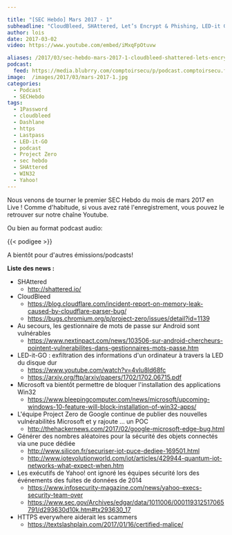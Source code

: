 ```yaml
---

title: "[SEC Hebdo] Mars 2017 - 1"
subheadline: "CloudBleed, SHAttered, Let’s Encrypt & Phishing, LED-it Go, Sécurité des gestionnaires de mots de passe, etc."
author: lois
date: 2017-03-02
video: https://www.youtube.com/embed/iMxqFpOtuvw

aliases: /2017/03/sec-hebdo-mars-2017-1-cloudbleed-shattered-lets-encrypt-phishing-led-it-go-securite-des-gestionnaires-de-mots-de-passe-etc/
podcast:
  feed: https://media.blubrry.com/comptoirsecu/p/podcast.comptoirsecu.fr/CSEC.HS38.2017-03-02.SECHebdo_Mar_2017-1.mp3.mp3
image:  /images/2017/03/mars-2017-1.jpg
categories:
  - Podcast
  - SECHebdo
tags:
  - 1Password
  - cloudbleed
  - Dashlane
  - https
  - Lastpass
  - LED-it-GO
  - podcast
  - Project Zero
  - sec hebdo
  - SHAttered
  - WIN32
  - Yahoo!
---
```



Nous venons de tourner le premier SEC Hebdo du mois de mars 2017 en Live ! Comme d'habitude, si vous avez raté l'enregistrement, vous pouvez le retrouver sur notre chaîne Youtube.

Ou bien au format podcast audio:

{{< podigee >}}

A bientôt pour d'autres émissions/podcasts!

**Liste des news :**

  * SHAttered
      * <http://shattered.io/>
  * CloudBleed
      * <https://blog.cloudflare.com/incident-report-on-memory-leak-caused-by-cloudflare-parser-bug/>
      * <https://bugs.chromium.org/p/project-zero/issues/detail?id=1139>
  * Au secours, les gestionnaire de mots de passe sur Android sont vulnérables
      * <https://www.nextinpact.com/news/103506-sur-android-chercheurs-pointent-vulnerabilites-dans-gestionnaires-mots-passe.htm>
  * LED-it-GO : exfiltration des informations d'un ordinateur à travers la LED du disque dur
      * <https://www.youtube.com/watch?v=4vIu8ld68fc>
      * <https://arxiv.org/ftp/arxiv/papers/1702/1702.06715.pdf>
  * Microsoft va bientôt permettre de bloquer l'installation des applications Win32
      * <https://www.bleepingcomputer.com/news/microsoft/upcoming-windows-10-feature-will-block-installation-of-win32-apps/>
  * L'équipe Project Zero de Google continue de publier des nouvelles vulnérabilités Microsoft et y rajoute ... un POC
      * <http://thehackernews.com/2017/02/google-microsoft-edge-bug.html>
  * Générer des nombres aléatoires pour la sécurité des objets connectés via une puce dédiée
      * <http://www.silicon.fr/securiser-iot-puce-dediee-169501.html>
      * <http://www.iotevolutionworld.com/iot/articles/429944-quantum-iot-networks-what-expect-when.htm>
  * Les exécutifs de Yahoo! ont ignoré les équipes sécurité lors des événements des fuites de données de 2014
      * <https://www.infosecurity-magazine.com/news/yahoo-execs-security-team-over>
      * <https://www.sec.gov/Archives/edgar/data/1011006/000119312517065791/d293630d10k.htm#tx293630_17>
  * HTTPS everywhere aiderait les scammers
      * <https://textslashplain.com/2017/01/16/certified-malice/>
